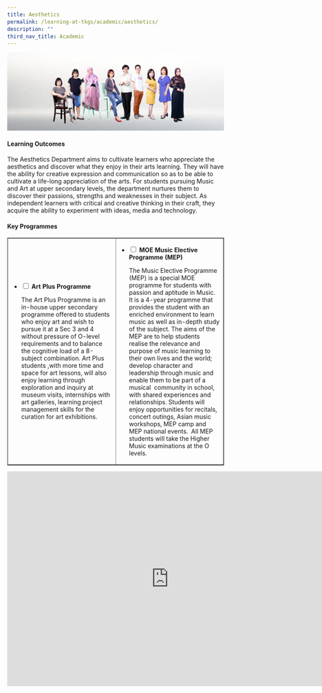 ```yaml
---
title: Aesthetics
permalink: /learning-at-tkgs/academic/aesthetics/
description: ""
third_nav_title: Academic
---
```

<img src="/images/aes.jpg">
<h4><strong>Learning Outcomes</strong></h4>
<p>The Aesthetics Department aims to cultivate learners who appreciate the aesthetics and discover what they enjoy in their arts learning. They will have the ability for creative expression and communication so as to be able to cultivate a life-long appreciation of the arts. For students pursuing Music and Art at upper secondary levels, the department nurtures them to discover their passions, strengths and weaknesses in their subject. As independent learners with critical and creative thinking in their craft, they acquire the ability to experiment with ideas, media and technology.</p>
<h4><strong>Key Programmes</strong></h4>
<table style="border-collapse: collapse; width: 100%;" border="1">
<tbody>
<tr>
<td style="width: 50%;">
<ul class="jekyllcodex_accordion">
<li><strong><input id="accordion1" type="checkbox" /> <label for="accordion1">Art Plus Programme</label></strong>
<p>The Art Plus Programme is an in-house upper secondary programme offered to students who enjoy art and wish to pursue it at a Sec 3 and 4 without pressure of O-level requirements and to balance the cognitive load of a 8-subject combination. Art Plus students ,with more time and space for art lessons, will also enjoy learning through&nbsp; exploration and inquiry at museum visits, internships with art galleries, learning project management skills for the curation for art exhibitions.&nbsp;</p>
</li>
</ul>
</td>
<td style="width: 50%;">
<ul class="jekyllcodex_accordion">
<li><strong><input id="accordion2" type="checkbox" /> <label for="accordion2">MOE Music Elective Programme (MEP)</label></strong>
<p>The Music Elective Programme (MEP) is a special MOE programme for students with passion and aptitude in Music. It is a 4-year programme that provides the student with an enriched environment to learn music as well as in-depth study of the subject. The aims of the MEP are to help students realise the relevance and purpose of music learning to their own lives and the world; develop character and leadership through music and enable them to be part of a musical&nbsp; community in school, with shared experiences and relationships. Students will enjoy opportunities for recitals, concert outings, Asian music workshops, MEP camp and MEP national events.&nbsp; All MEP students will take the Higher Music examinations at the O levels.</p>
</li>
</ul>
</td>
</tr>
</tbody>
</table>
<iframe src="https://docs.google.com/presentation/d/e/2PACX-1vRDI9RW_tfrsCcOk2Ggca58lOiETZ1bGAzO4AXmasj1xUPFuOYBmNtsxYg_0StXSQsRB8RH8AX92zsz/embed?start=false&loop=false&delayms=10000" frameborder="0" width="750" height="500" allowfullscreen="true"></iframe>